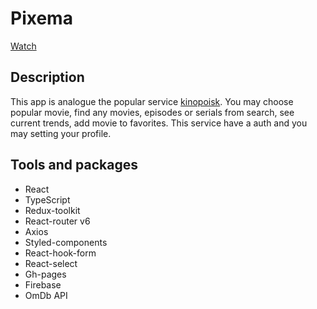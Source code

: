 # Pixema

[Watch](https://pyropetrick.github.io/react-pixema/)

## Description

This app is analogue the popular service [kinopoisk](https://hd.kinopoisk.ru/). You may choose popular movie, find any movies, episodes or serials from search, see current trends, add movie to favorites. This service have a auth and you may setting your profile.

## Tools and packages

- React
- TypeScript
- Redux-toolkit
- React-router v6
- Axios
- Styled-components
- React-hook-form
- React-select
- Gh-pages
- Firebase
- OmDb API
